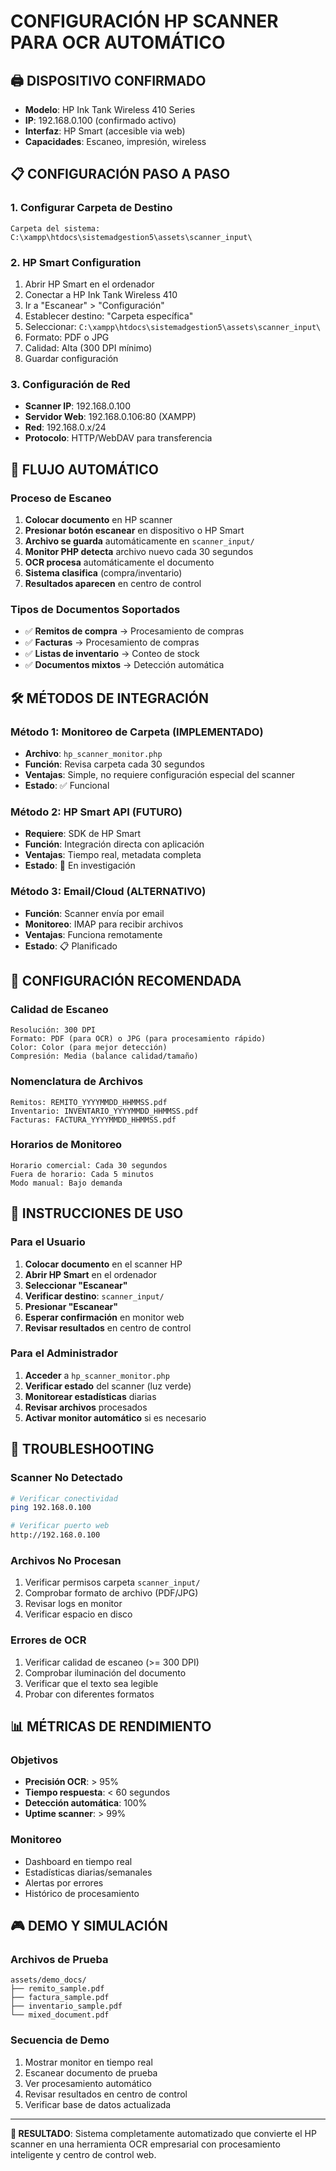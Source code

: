 # CONFIGURACIÓN HP SCANNER PARA OCR AUTOMÁTICO

## 🖨️ DISPOSITIVO CONFIRMADO
- **Modelo**: HP Ink Tank Wireless 410 Series
- **IP**: 192.168.0.100 (confirmado activo)
- **Interfaz**: HP Smart (accesible via web)
- **Capacidades**: Escaneo, impresión, wireless

## 📋 CONFIGURACIÓN PASO A PASO

### 1. Configurar Carpeta de Destino
```
Carpeta del sistema: C:\xampp\htdocs\sistemadgestion5\assets\scanner_input\
```

### 2. HP Smart Configuration
1. Abrir HP Smart en el ordenador
2. Conectar a HP Ink Tank Wireless 410
3. Ir a "Escanear" > "Configuración"
4. Establecer destino: "Carpeta específica"
5. Seleccionar: `C:\xampp\htdocs\sistemadgestion5\assets\scanner_input\`
6. Formato: PDF o JPG
7. Calidad: Alta (300 DPI mínimo)
8. Guardar configuración

### 3. Configuración de Red
- **Scanner IP**: 192.168.0.100
- **Servidor Web**: 192.168.0.106:80 (XAMPP)
- **Red**: 192.168.0.x/24
- **Protocolo**: HTTP/WebDAV para transferencia

## 🔄 FLUJO AUTOMÁTICO

### Proceso de Escaneo
1. **Colocar documento** en HP scanner
2. **Presionar botón escanear** en dispositivo o HP Smart
3. **Archivo se guarda** automáticamente en `scanner_input/`
4. **Monitor PHP detecta** archivo nuevo cada 30 segundos
5. **OCR procesa** automáticamente el documento
6. **Sistema clasifica** (compra/inventario)
7. **Resultados aparecen** en centro de control

### Tipos de Documentos Soportados
- ✅ **Remitos de compra** → Procesamiento de compras
- ✅ **Facturas** → Procesamiento de compras  
- ✅ **Listas de inventario** → Conteo de stock
- ✅ **Documentos mixtos** → Detección automática

## 🛠️ MÉTODOS DE INTEGRACIÓN

### Método 1: Monitoreo de Carpeta (IMPLEMENTADO)
- **Archivo**: `hp_scanner_monitor.php`
- **Función**: Revisa carpeta cada 30 segundos
- **Ventajas**: Simple, no requiere configuración especial del scanner
- **Estado**: ✅ Funcional

### Método 2: HP Smart API (FUTURO)
- **Requiere**: SDK de HP Smart
- **Función**: Integración directa con aplicación
- **Ventajas**: Tiempo real, metadata completa
- **Estado**: 🔄 En investigación

### Método 3: Email/Cloud (ALTERNATIVO)
- **Función**: Scanner envía por email
- **Monitoreo**: IMAP para recibir archivos
- **Ventajas**: Funciona remotamente
- **Estado**: 📋 Planificado

## 🎯 CONFIGURACIÓN RECOMENDADA

### Calidad de Escaneo
```
Resolución: 300 DPI
Formato: PDF (para OCR) o JPG (para procesamiento rápido)
Color: Color (para mejor detección)
Compresión: Media (balance calidad/tamaño)
```

### Nomenclatura de Archivos
```
Remitos: REMITO_YYYYMMDD_HHMMSS.pdf
Inventario: INVENTARIO_YYYYMMDD_HHMMSS.pdf
Facturas: FACTURA_YYYYMMDD_HHMMSS.pdf
```

### Horarios de Monitoreo
```
Horario comercial: Cada 30 segundos
Fuera de horario: Cada 5 minutos
Modo manual: Bajo demanda
```

## 🚀 INSTRUCCIONES DE USO

### Para el Usuario
1. **Colocar documento** en el scanner HP
2. **Abrir HP Smart** en el ordenador
3. **Seleccionar "Escanear"**
4. **Verificar destino**: `scanner_input/`
5. **Presionar "Escanear"**
6. **Esperar confirmación** en monitor web
7. **Revisar resultados** en centro de control

### Para el Administrador
1. **Acceder** a `hp_scanner_monitor.php`
2. **Verificar estado** del scanner (luz verde)
3. **Monitorear estadísticas** diarias
4. **Revisar archivos** procesados
5. **Activar monitor automático** si es necesario

## 🔧 TROUBLESHOOTING

### Scanner No Detectado
```bash
# Verificar conectividad
ping 192.168.0.100

# Verificar puerto web
http://192.168.0.100
```

### Archivos No Procesan
1. Verificar permisos carpeta `scanner_input/`
2. Comprobar formato de archivo (PDF/JPG)
3. Revisar logs en monitor
4. Verificar espacio en disco

### Errores de OCR
1. Verificar calidad de escaneo (>= 300 DPI)
2. Comprobar iluminación del documento
3. Verificar que el texto sea legible
4. Probar con diferentes formatos

## 📊 MÉTRICAS DE RENDIMIENTO

### Objetivos
- **Precisión OCR**: > 95%
- **Tiempo respuesta**: < 60 segundos
- **Detección automática**: 100%
- **Uptime scanner**: > 99%

### Monitoreo
- Dashboard en tiempo real
- Estadísticas diarias/semanales
- Alertas por errores
- Histórico de procesamiento

## 🎮 DEMO Y SIMULACIÓN

### Archivos de Prueba
```
assets/demo_docs/
├── remito_sample.pdf
├── factura_sample.pdf
├── inventario_sample.pdf
└── mixed_document.pdf
```

### Secuencia de Demo
1. Mostrar monitor en tiempo real
2. Escanear documento de prueba
3. Ver procesamiento automático
4. Revisar resultados en centro de control
5. Verificar base de datos actualizada

---

**🎯 RESULTADO**: Sistema completamente automatizado que convierte el HP scanner en una herramienta OCR empresarial con procesamiento inteligente y centro de control web.
